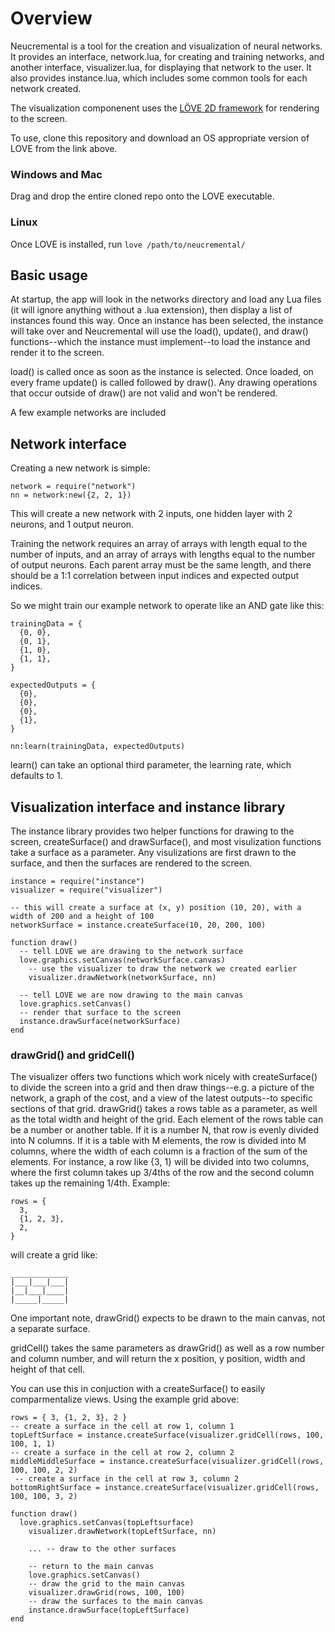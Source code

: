 # Overview
Neucremental is a tool for the creation and visualization of neural networks. It provides an interface, network.lua, for creating and training networks, and another interface, visualizer.lua, for displaying that network to the user. It also provides instance.lua, which includes some common tools for each network created.

The visualization componenent uses the [LÖVE 2D framework](https://love2d.org/) for rendering to the screen.

To use, clone this repository and download an OS appropriate version of LOVE from the link above.

### Windows and Mac
Drag and drop the entire cloned repo onto the LOVE executable.

### Linux
Once LOVE is installed, run `love /path/to/neucremental/`

## Basic usage
At startup, the app will look in the networks directory and load any Lua files (it will ignore anything without a .lua extension), then display a list of instances found this way. Once an instance has been selected, the instance will take over and Neucremental will use the load(), update(), and draw() functions--which the instance must implement--to load the instance and render it to the screen.

load() is called once as soon as the instance is selected. Once loaded, on every frame update() is called followed by draw(). Any drawing operations that occur outside of draw() are not valid and won't be rendered.

A few example networks are included 

## Network interface
Creating a new network is simple:
```
network = require("network")
nn = network:new({2, 2, 1})
```
This will create a new network with 2 inputs, one hidden layer with 2 neurons, and 1 output neuron.

Training the network requires an array of arrays with length equal to the number of inputs, and an array of arrays with lengths equal to the number of output neurons. Each parent array must be the same length, and there should be a 1:1 correlation between input indices and expected output indices.

So we might train our example network to operate like an AND gate like this:
```
trainingData = {
  {0, 0},
  {0, 1},
  {1, 0},
  {1, 1},
}

expectedOutputs = {
  {0},
  {0},
  {0},
  {1},
}

nn:learn(trainingData, expectedOutputs)
```
learn() can take an optional third parameter, the learning rate, which defaults to 1.

## Visualization interface and instance library
The instance library provides two helper functions for drawing to the screen, createSurface() and drawSurface(), and most visulization functions take a surface as a parameter. Any visulizations are first drawn to the surface, and then the surfaces are rendered to the screen.
```
instance = require("instance")
visualizer = require("visualizer")

-- this will create a surface at (x, y) position (10, 20), with a width of 200 and a height of 100
networkSurface = instance.createSurface(10, 20, 200, 100)

function draw()
  -- tell LOVE we are drawing to the network surface
  love.graphics.setCanvas(networkSurface.canvas)
    -- use the visualizer to draw the network we created earlier
    visualizer.drawNetwork(networkSurface, nn)
   
  -- tell LOVE we are now drawing to the main canvas
  love.graphics.setCanvas()
  -- render that surface to the screen
  instance.drawSurface(networkSurface)
end
```

### drawGrid() and gridCell()
The visualizer offers two functions which work nicely with createSurface() to divide the screen into a grid and then draw things--e.g. a picture of the network, a graph of the cost, and a view of the latest outputs--to specific sections of that grid.
drawGrid() takes a rows table as a parameter, as well as the total width and height of the grid. Each element of the rows table can be a number or another table. If it is a number N, that row is evenly divided into N columns. If it is a table with M elements, the row is divided into M columns, where the width of each column is a fraction of the sum of the elements. For instance, a row like {3, 1} will be divided into two columns, where the first column takes up 3/4ths of the row and the second column takes up the remaining 1/4th.
Example:
```
rows = {
  3,
  {1, 2, 3},
  2,
}
```
will create a grid like:
```
_____________
|___|___|___|
|__|___|____|
|_____|_____|
```
One important note, drawGrid() expects to be drawn to the main canvas, not a separate surface.

gridCell() takes the same parameters as drawGrid() as well as a row number and column number, and will return the x position, y position, width and height of that cell.

You can use this in conjuction with a createSurface() to easily comparmentalize views. Using the example grid above:
```
rows = { 3, {1, 2, 3}, 2 }
-- create a surface in the cell at row 1, column 1
topLeftSurface = instance.createSurface(visualizer.gridCell(rows, 100, 100, 1, 1)
-- create a surface in the cell at row 2, column 2
middleMiddleSurface = instance.createSurface(visualizer.gridCell(rows, 100, 100, 2, 2)
 -- create a surface in the cell at row 3, column 2
bottomRightSurface = instance.createSurface(visualizer.gridCell(rows, 100, 100, 3, 2)

function draw()
  love.graphics.setCanvas(topLeftsurface)
    visualizer.drawNetwork(topLeftSurface, nn)
    
    ... -- draw to the other surfaces

    -- return to the main canvas
    love.graphics.setCanvas()
    -- draw the grid to the main canvas
    visualizer.drawGrid(rows, 100, 100)
    -- draw the surfaces to the main canvas
    instance.drawSurface(topLeftSurface)
end
```
